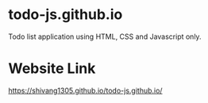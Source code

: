 # todo-js.github.io
Todo list application using HTML, CSS and Javascript only.

# Website Link
https://shivang1305.github.io/todo-js.github.io/

